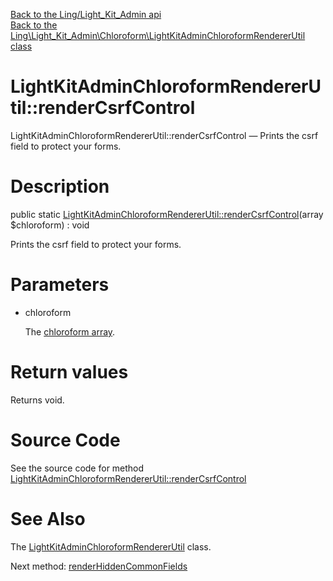 [Back to the Ling/Light_Kit_Admin api](https://github.com/lingtalfi/Light_Kit_Admin/blob/master/doc/api/Ling/Light_Kit_Admin.md)<br>
[Back to the Ling\Light_Kit_Admin\Chloroform\LightKitAdminChloroformRendererUtil class](https://github.com/lingtalfi/Light_Kit_Admin/blob/master/doc/api/Ling/Light_Kit_Admin/Chloroform/LightKitAdminChloroformRendererUtil.md)


LightKitAdminChloroformRendererUtil::renderCsrfControl
================



LightKitAdminChloroformRendererUtil::renderCsrfControl — Prints the csrf field to protect your forms.




Description
================


public static [LightKitAdminChloroformRendererUtil::renderCsrfControl](https://github.com/lingtalfi/Light_Kit_Admin/blob/master/doc/api/Ling/Light_Kit_Admin/Chloroform/LightKitAdminChloroformRendererUtil/renderCsrfControl.md)(array $chloroform) : void




Prints the csrf field to protect your forms.




Parameters
================


- chloroform

    The [chloroform array](https://github.com/lingtalfi/Chloroform/blob/master/doc/pages/chloroform-array.md).


Return values
================

Returns void.








Source Code
===========
See the source code for method [LightKitAdminChloroformRendererUtil::renderCsrfControl](https://github.com/lingtalfi/Light_Kit_Admin/blob/master/Chloroform/LightKitAdminChloroformRendererUtil.php#L22-L29)


See Also
================

The [LightKitAdminChloroformRendererUtil](https://github.com/lingtalfi/Light_Kit_Admin/blob/master/doc/api/Ling/Light_Kit_Admin/Chloroform/LightKitAdminChloroformRendererUtil.md) class.

Next method: [renderHiddenCommonFields](https://github.com/lingtalfi/Light_Kit_Admin/blob/master/doc/api/Ling/Light_Kit_Admin/Chloroform/LightKitAdminChloroformRendererUtil/renderHiddenCommonFields.md)<br>

